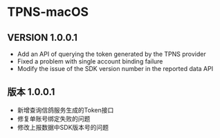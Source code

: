 # TPNS-macOS

VERSION 1.0.0.1
-------------------------------------------
* Add an API of querying the token generated by the TPNS provider
* Fixed a problem with single account binding failure
* Modify the issue of the SDK version number in the reported data API


版本 1.0.0.1
-------------------------------------------
* 新增查询信鸽服务生成的Token接口
* 修复单账号绑定失败的问题
* 修改上报数据中SDK版本号的问题
